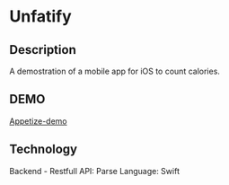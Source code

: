 # Unfatify

## Description

A demostration of a mobile app for iOS to count calories.

## DEMO

[Appetize-demo](https://appetize.io/app/gjhuc394jkhwzpetm15nua0tc0)


## Technology

Backend - Restfull API: Parse
Language: Swift
